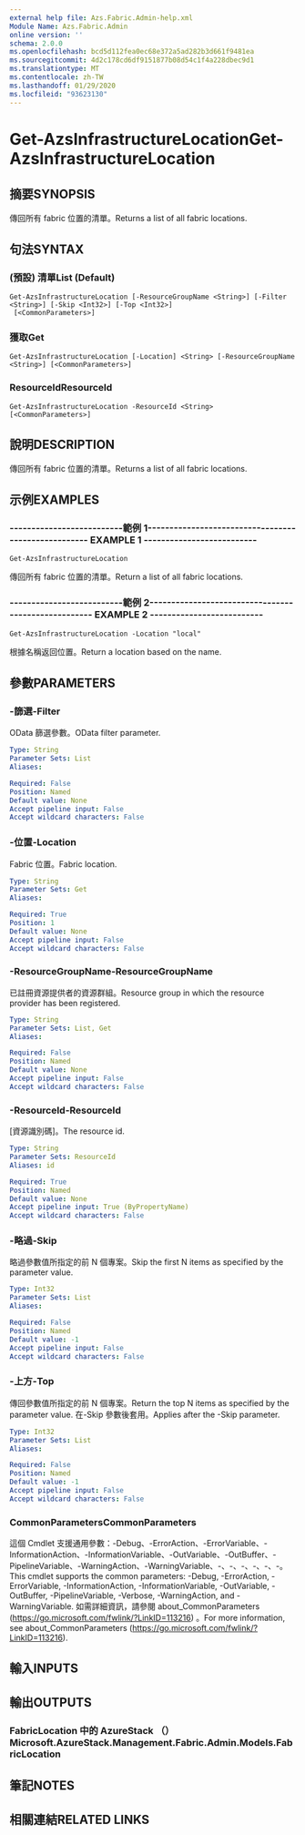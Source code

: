 ```yaml
---
external help file: Azs.Fabric.Admin-help.xml
Module Name: Azs.Fabric.Admin
online version: ''
schema: 2.0.0
ms.openlocfilehash: bcd5d112fea0ec68e372a5ad282b3d661f9481ea
ms.sourcegitcommit: 4d2c178cd6df9151877b08d54c1f4a228dbec9d1
ms.translationtype: MT
ms.contentlocale: zh-TW
ms.lasthandoff: 01/29/2020
ms.locfileid: "93623130"
---
```

# <span data-ttu-id="44446-101">Get-AzsInfrastructureLocation</span><span class="sxs-lookup"><span data-stu-id="44446-101">Get-AzsInfrastructureLocation</span></span>

## <span data-ttu-id="44446-102">摘要</span><span class="sxs-lookup"><span data-stu-id="44446-102">SYNOPSIS</span></span>
<span data-ttu-id="44446-103">傳回所有 fabric 位置的清單。</span><span class="sxs-lookup"><span data-stu-id="44446-103">Returns a list of all fabric locations.</span></span>

## <span data-ttu-id="44446-104">句法</span><span class="sxs-lookup"><span data-stu-id="44446-104">SYNTAX</span></span>

### <span data-ttu-id="44446-105"> (預設) 清單</span><span class="sxs-lookup"><span data-stu-id="44446-105">List (Default)</span></span>
```
Get-AzsInfrastructureLocation [-ResourceGroupName <String>] [-Filter <String>] [-Skip <Int32>] [-Top <Int32>]
 [<CommonParameters>]
```

### <span data-ttu-id="44446-106">獲取</span><span class="sxs-lookup"><span data-stu-id="44446-106">Get</span></span>
```
Get-AzsInfrastructureLocation [-Location] <String> [-ResourceGroupName <String>] [<CommonParameters>]
```

### <span data-ttu-id="44446-107">ResourceId</span><span class="sxs-lookup"><span data-stu-id="44446-107">ResourceId</span></span>
```
Get-AzsInfrastructureLocation -ResourceId <String> [<CommonParameters>]
```

## <span data-ttu-id="44446-108">說明</span><span class="sxs-lookup"><span data-stu-id="44446-108">DESCRIPTION</span></span>
<span data-ttu-id="44446-109">傳回所有 fabric 位置的清單。</span><span class="sxs-lookup"><span data-stu-id="44446-109">Returns a list of all fabric locations.</span></span>

## <span data-ttu-id="44446-110">示例</span><span class="sxs-lookup"><span data-stu-id="44446-110">EXAMPLES</span></span>

### <span data-ttu-id="44446-111">--------------------------範例 1--------------------------</span><span class="sxs-lookup"><span data-stu-id="44446-111">-------------------------- EXAMPLE 1 --------------------------</span></span>
```
Get-AzsInfrastructureLocation
```

<span data-ttu-id="44446-112">傳回所有 fabric 位置的清單。</span><span class="sxs-lookup"><span data-stu-id="44446-112">Return a list of all fabric locations.</span></span>

### <span data-ttu-id="44446-113">--------------------------範例 2--------------------------</span><span class="sxs-lookup"><span data-stu-id="44446-113">-------------------------- EXAMPLE 2 --------------------------</span></span>
```
Get-AzsInfrastructureLocation -Location "local"
```

<span data-ttu-id="44446-114">根據名稱返回位置。</span><span class="sxs-lookup"><span data-stu-id="44446-114">Return a location based on the name.</span></span>

## <span data-ttu-id="44446-115">參數</span><span class="sxs-lookup"><span data-stu-id="44446-115">PARAMETERS</span></span>

### <span data-ttu-id="44446-116">-篩選</span><span class="sxs-lookup"><span data-stu-id="44446-116">-Filter</span></span>
<span data-ttu-id="44446-117">OData 篩選參數。</span><span class="sxs-lookup"><span data-stu-id="44446-117">OData filter parameter.</span></span>

```yaml
Type: String
Parameter Sets: List
Aliases: 

Required: False
Position: Named
Default value: None
Accept pipeline input: False
Accept wildcard characters: False
```

### <span data-ttu-id="44446-118">-位置</span><span class="sxs-lookup"><span data-stu-id="44446-118">-Location</span></span>
<span data-ttu-id="44446-119">Fabric 位置。</span><span class="sxs-lookup"><span data-stu-id="44446-119">Fabric location.</span></span>

```yaml
Type: String
Parameter Sets: Get
Aliases: 

Required: True
Position: 1
Default value: None
Accept pipeline input: False
Accept wildcard characters: False
```

### <span data-ttu-id="44446-120">-ResourceGroupName</span><span class="sxs-lookup"><span data-stu-id="44446-120">-ResourceGroupName</span></span>
<span data-ttu-id="44446-121">已註冊資源提供者的資源群組。</span><span class="sxs-lookup"><span data-stu-id="44446-121">Resource group in which the resource provider has been registered.</span></span>

```yaml
Type: String
Parameter Sets: List, Get
Aliases: 

Required: False
Position: Named
Default value: None
Accept pipeline input: False
Accept wildcard characters: False
```

### <span data-ttu-id="44446-122">-ResourceId</span><span class="sxs-lookup"><span data-stu-id="44446-122">-ResourceId</span></span>
<span data-ttu-id="44446-123">[資源識別碼]。</span><span class="sxs-lookup"><span data-stu-id="44446-123">The resource id.</span></span>

```yaml
Type: String
Parameter Sets: ResourceId
Aliases: id

Required: True
Position: Named
Default value: None
Accept pipeline input: True (ByPropertyName)
Accept wildcard characters: False
```

### <span data-ttu-id="44446-124">-略過</span><span class="sxs-lookup"><span data-stu-id="44446-124">-Skip</span></span>
<span data-ttu-id="44446-125">略過參數值所指定的前 N 個專案。</span><span class="sxs-lookup"><span data-stu-id="44446-125">Skip the first N items as specified by the parameter value.</span></span>

```yaml
Type: Int32
Parameter Sets: List
Aliases: 

Required: False
Position: Named
Default value: -1
Accept pipeline input: False
Accept wildcard characters: False
```

### <span data-ttu-id="44446-126">-上方</span><span class="sxs-lookup"><span data-stu-id="44446-126">-Top</span></span>
<span data-ttu-id="44446-127">傳回參數值所指定的前 N 個專案。</span><span class="sxs-lookup"><span data-stu-id="44446-127">Return the top N items as specified by the parameter value.</span></span>
<span data-ttu-id="44446-128">在-Skip 參數後套用。</span><span class="sxs-lookup"><span data-stu-id="44446-128">Applies after the -Skip parameter.</span></span>

```yaml
Type: Int32
Parameter Sets: List
Aliases: 

Required: False
Position: Named
Default value: -1
Accept pipeline input: False
Accept wildcard characters: False
```

### <span data-ttu-id="44446-129">CommonParameters</span><span class="sxs-lookup"><span data-stu-id="44446-129">CommonParameters</span></span>
<span data-ttu-id="44446-130">這個 Cmdlet 支援通用參數：-Debug、-ErrorAction、-ErrorVariable、-InformationAction、-InformationVariable、-OutVariable、-OutBuffer、-PipelineVariable、-WarningAction、-WarningVariable、-、-、-、-、-、-。</span><span class="sxs-lookup"><span data-stu-id="44446-130">This cmdlet supports the common parameters: -Debug, -ErrorAction, -ErrorVariable, -InformationAction, -InformationVariable, -OutVariable, -OutBuffer, -PipelineVariable, -Verbose, -WarningAction, and -WarningVariable.</span></span> <span data-ttu-id="44446-131">如需詳細資訊，請參閱 about_CommonParameters (https://go.microsoft.com/fwlink/?LinkID=113216) 。</span><span class="sxs-lookup"><span data-stu-id="44446-131">For more information, see about_CommonParameters (https://go.microsoft.com/fwlink/?LinkID=113216).</span></span>

## <span data-ttu-id="44446-132">輸入</span><span class="sxs-lookup"><span data-stu-id="44446-132">INPUTS</span></span>

## <span data-ttu-id="44446-133">輸出</span><span class="sxs-lookup"><span data-stu-id="44446-133">OUTPUTS</span></span>

### <span data-ttu-id="44446-134">FabricLocation 中的 AzureStack （）</span><span class="sxs-lookup"><span data-stu-id="44446-134">Microsoft.AzureStack.Management.Fabric.Admin.Models.FabricLocation</span></span>

## <span data-ttu-id="44446-135">筆記</span><span class="sxs-lookup"><span data-stu-id="44446-135">NOTES</span></span>

## <span data-ttu-id="44446-136">相關連結</span><span class="sxs-lookup"><span data-stu-id="44446-136">RELATED LINKS</span></span>

